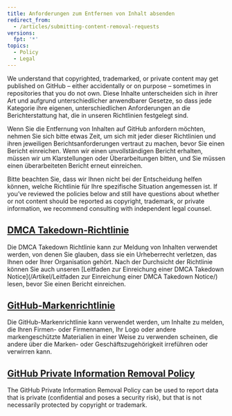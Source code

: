 ```yaml
---
title: Anforderungen zum Entfernen von Inhalt absenden
redirect_from:
  - /articles/submitting-content-removal-requests
versions:
  fpt: '*'
topics:
  - Policy
  - Legal
---
```


We understand that copyrighted, trademarked, or private content may get published on GitHub – either accidentally or on purpose – sometimes in repositories that you do not own. Diese Inhalte unterscheiden sich in ihrer Art und aufgrund unterschiedlicher anwendbarer Gesetze, so dass jede Kategorie ihre eigenen, unterschiedlichen Anforderungen an die Berichterstattung hat, die in unseren Richtlinien festgelegt sind.

Wenn Sie die Entfernung von Inhalten auf GitHub anfordern möchten, nehmen Sie sich bitte etwas Zeit, um sich mit jeder dieser Richtlinien und ihren jeweiligen Berichtsanforderungen vertraut zu machen, bevor Sie einen Bericht einreichen. Wenn wir einen unvollständigen Bericht erhalten, müssen wir um Klarstellungen oder Überarbeitungen bitten, und Sie müssen einen überarbeiteten Bericht erneut einreichen.

Bitte beachten Sie, dass wir Ihnen nicht bei der Entscheidung helfen können, welche Richtlinie für Ihre spezifische Situation angemessen ist. If you’ve reviewed the policies below and still have questions about whether or not content should be reported as copyright, trademark, or private information, we recommend consulting with independent legal counsel.

## [DMCA Takedown-Richtlinie](/articles/dmca-takedown-policy)
Die DMCA Takedown Richtlinie kann zur Meldung von Inhalten verwendet werden, von denen Sie glauben, dass sie ein Urheberrecht verletzen, das Ihnen oder Ihrer Organisation gehört. Nach der Durchsicht der Richtlinie können Sie auch unseren [Leitfaden zur Einreichung einer DMCA Takedown Notice](/Artikel/Leitfaden zur Einreichung einer DMCA Takedown Notice/) lesen, bevor Sie einen Bericht einreichen.

## [GitHub-Markenrichtlinie](/articles/github-trademark-policy)
Die GitHub-Markenrichtlinie kann verwendet werden, um Inhalte zu melden, die Ihren Firmen- oder Firmennamen, Ihr Logo oder andere markengeschützte Materialien in einer Weise zu verwenden scheinen, die andere über die Marken- oder Geschäftszugehörigkeit irreführen oder verwirren kann.

## [GitHub Private Information Removal Policy](/github/site-policy/github-private-information-removal-policy)
The GitHub Private Information Removal Policy can be used to report data that is private (confidential and poses a security risk), but that is not necessarily protected by copyright or trademark.
